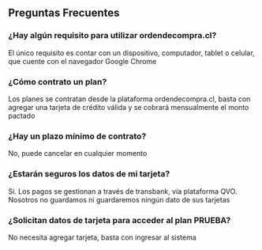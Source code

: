 ## Preguntas Frecuentes

### ¿Hay algún requisito para utilizar ordendecompra.cl?

El único requisito es contar con un dispositivo, computador, tablet o celular, que cuente con el navegador Google Chrome

### ¿Cómo contrato un plan?

Los planes se contratan desde la plataforma ordendecompra.cl, basta con agregar una tarjeta de crédito válida y se cobrará mensualmente el monto pactado

### ¿Hay un plazo mínimo de contrato?

No, puede cancelar en cualquier momento

### ¿Estarán seguros los datos de mi tarjeta?

Si. Los pagos se gestionan a través de transbank, vía plataforma QVO. Nosotros no guardamos ni guardaremos ningún dato de sus tarjetas

### ¿Solicitan datos de tarjeta para acceder al plan PRUEBA?

No necesita agregar tarjeta, basta con ingresar al sistema